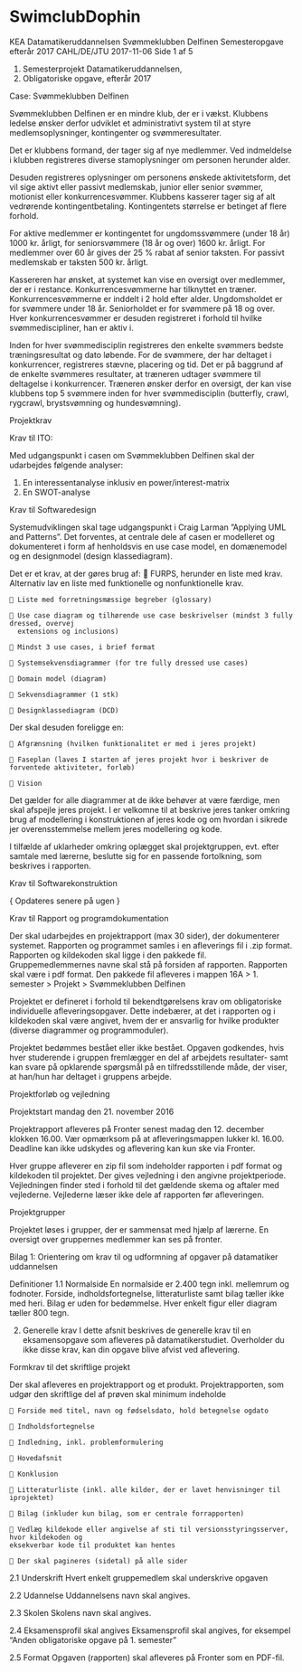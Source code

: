 # SwimclubDophin

KEA Datamatikeruddannelsen Svømmeklubben Delfinen Semesteropgave efterår 2017
CAHL/DE/JTU 2017-11-06 Side 1 af 5
1. Semesterprojekt Datamatikeruddannelsen, 
2. Obligatoriske opgave, efterår 2017

Case: Svømmeklubben Delfinen

Svømmeklubben Delfinen er en mindre klub, der er i vækst. Klubbens ledelse ønsker derfor
udviklet et administrativt system til at styre medlemsoplysninger, kontingenter og
svømmeresultater.

Det er klubbens formand, der tager sig af nye medlemmer. Ved indmeldelse i klubben registreres
diverse stamoplysninger om personen herunder alder.

Desuden registreres oplysninger om personens ønskede aktivitetsform, det vil sige aktivt eller
passivt medlemskab, junior eller senior svømmer, motionist eller konkurrencesvømmer.
Klubbens kasserer tager sig af alt vedrørende kontingentbetaling. Kontingentets størrelse er
betinget af flere forhold.

For aktive medlemmer er kontingentet for ungdomssvømmere (under 18 år) 1000 kr. årligt, for
seniorsvømmere (18 år og over) 1600 kr. årligt. For medlemmer over 60 år gives der 25 % rabat af
senior taksten. For passivt medlemskab er taksten 500 kr. årligt.

Kassereren har ønsket, at systemet kan vise en oversigt over medlemmer, der er i restance.
Konkurrencesvømmerne har tilknyttet en træner. Konkurrencesvømmerne er inddelt i 2 hold efter
alder. Ungdomsholdet er for svømmere under 18 år. Seniorholdet er for svømmere på 18 og over.
Hver konkurrencesvømmer er desuden registreret i forhold til hvilke svømmediscipliner, han er
aktiv i.

Inden for hver svømmedisciplin registreres den enkelte svømmers bedste træningsresultat og dato
løbende. For de svømmere, der har deltaget i konkurrencer, registreres stævne, placering og tid.
Det er på baggrund af de enkelte svømmeres resultater, at træneren udtager svømmere til
deltagelse i konkurrencer. Træneren ønsker derfor en oversigt, der kan vise klubbens top 5
svømmere inden for hver svømmedisciplin (butterfly, crawl, rygcrawl, brystsvømning og
hundesvømning).

Projektkrav

Krav til ITO:

Med udgangspunkt i casen om Svømmeklubben Delfinen skal der udarbejdes følgende analyser:
  1. En interessentanalyse inklusiv en power/interest-matrix
  2. En SWOT-analyse

Krav til Softwaredesign

Systemudviklingen skal tage udgangspunkt i Craig Larman ”Applying UML and Patterns”.
Det forventes, at centrale dele af casen er modelleret og dokumenteret i form af henholdsvis en use
case model, en domænemodel og en designmodel (design klassediagram).

Det er et krav, at der gøres brug af:
     FURPS, herunder en liste med krav. Alternativ lav en liste med funktionelle og nonfunktionelle krav.
  
     Liste med forretningsmæssige begreber (glossary)
  
     Use case diagram og tilhørende use case beskrivelser (mindst 3 fully dressed, overvej
      extensions og inclusions)

     Mindst 3 use cases, i brief format
  
     Systemsekvensdiagrammer (for tre fully dressed use cases)
  
     Domain model (diagram)
  
     Sekvensdiagrammer (1 stk)
  
     Designklassediagram (DCD)

Der skal desuden foreligge en:

     Afgrænsning (hvilken funktionalitet er med i jeres projekt)
  
     Faseplan (laves I starten af jeres projekt hvor i beskriver de forventede aktiviteter, forløb)
  
     Vision

Det gælder for alle diagrammer at de ikke behøver at være færdige, men skal afspejle jeres projekt.
I er velkomne til at beskrive jeres tanker omkring brug af modellering i konstruktionen af jeres
kode og om hvordan i sikrede jer overensstemmelse mellem jeres modellering og kode.

I tilfælde af uklarheder omkring oplægget skal projektgruppen, evt. efter samtale med lærerne,
beslutte sig for en passende fortolkning, som beskrives i rapporten.

Krav til Softwarekonstruktion

 { Opdateres senere på ugen }
 
Krav til Rapport og programdokumentation

Der skal udarbejdes en projektrapport (max 30 sider), der dokumenterer systemet. Rapporten og
programmet samles i en afleverings fil i .zip format. Rapporten og kildekoden skal ligge i den
pakkede fil. Gruppemedlemmernes navne skal stå på forsiden af rapporten.
Rapporten skal være i pdf format. Den pakkede fil afleveres i mappen
16A > 1. semester > Projekt > Svømmeklubben Delfinen

Projektet er defineret i forhold til bekendtgørelsens krav om obligatoriske individuelle
afleveringsopgaver. Dette indebærer, at det i rapporten og i kildekoden skal være angivet, hvem der
er ansvarlig for hvilke produkter (diverse diagrammer og programmoduler).

Projektet bedømmes bestået eller ikke bestået. Opgaven godkendes, hvis hver studerende i gruppen
fremlægger en del af arbejdets resultater- samt kan svare på opklarende spørgsmål på en
tilfredsstillende måde, der viser, at han/hun har deltaget i gruppens arbejde.

Projektforløb og vejledning

Projektstart mandag den 21. november 2016

Projektrapport afleveres på Fronter senest madag den 12. december klokken 16.00. Vær
opmærksom på at afleveringsmappen lukker kl. 16.00. Deadline kan ikke udskydes og aflevering
kan kun ske via Fronter.

Hver gruppe afleverer en zip fil som indeholder rapporten i pdf format og kildekoden til projektet.
Der gives vejledning i den angivne projektperiode. Vejledningen finder sted i forhold til det
gældende skema og aftaler med vejlederne. Vejlederne læser ikke dele af rapporten før
afleveringen.

Projektgrupper

Projektet løses i grupper, der er sammensat med hjælp af lærerne.
En oversigt over gruppernes medlemmer kan ses på fronter.

Bilag 1: Orientering om krav til og udformning af opgaver
på datamatiker uddannelsen

Definitioner
1.1 Normalside
En normalside er 2.400 tegn inkl. mellemrum og fodnoter. Forside, indholdsfortegnelse,
litteraturliste samt bilag tæller ikke med heri. Bilag er uden for bedømmelse. Hver enkelt figur eller
diagram tæller 800 tegn.

2. Generelle krav
I dette afsnit beskrives de generelle krav til en eksamensopgave som afleveres på
datamatikerstudiet. Overholder du ikke disse krav, kan din opgave blive afvist ved aflevering.

Formkrav til det skriftlige projekt

Der skal afleveres en projektrapport og et produkt.
Projektrapporten, som udgør den skriftlige del af prøven skal minimum indeholde
    
     Forside med titel, navn og fødselsdato, hold betegnelse ogdato
  
     Indholdsfortegnelse
  
     Indledning, inkl. problemformulering
  
     Hovedafsnit
  
     Konklusion
  
     Litteraturliste (inkl. alle kilder, der er lavet henvisninger til iprojektet)

     Bilag (inkluder kun bilag, som er centrale forrapporten)

     Vedlæg kildekode eller angivelse af sti til versionsstyringsserver, hvor kildekoden og
    eksekverbar kode til produktet kan hentes
  
     Der skal pagineres (sidetal) på alle sider
  
2.1 Underskrift
Hvert enkelt gruppemedlem skal underskrive opgaven

2.2 Udannelse
Uddannelsens navn skal angives.

2.3 Skolen
Skolens navn skal angives.

2.4 Eksamensprofil skal angives
Eksamensprofil skal angives, for eksempel “Anden obligatoriske opgave på 1. semester”

2.5 Format
Opgaven (rapporten) skal afleveres på Fronter som en PDF-fil.
